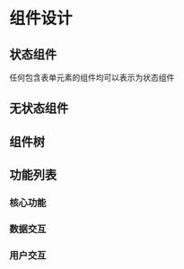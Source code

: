 # 组件设计

## 状态组件

任何包含表单元素的组件均可以表示为状态组件

## 无状态组件

## 组件树

## 功能列表

### 核心功能

### 数据交互

### 用户交互




